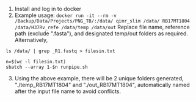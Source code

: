 1. Install and log in to docker
2. Example usage: ```docker run -it --rm -v /Backup/Data/Projects/PNG_TB/:/data/ qimr_slim /data/ RB17MT1804 /data/H37Rv_refe /data/temp /data/out```
  Replace file name, reference path (exclude ".fasta"), and designated temp/out folders as required.
  Alternatively, 
  ```
ls /data/ | grep _R1.fastq > filesin.txt

n=$(wc -l filesin.txt)
sbatch --array 1-$n runpipe.sh

  ```

3. Using the above example, there will be 2 unique folders generated, "./temp_RB17MT1804" and "./out_RB17MT1804", automatically named after the input file name to avoid conflicts.
